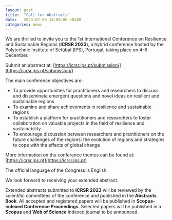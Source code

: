 ```yaml
---
layout: post
title:  "Call for Abstracts"
date:   2023-07-05 18:00:00 +0100
categories: news
---
```


We are thrilled to invite you to the 1st International Conference on Resilience and Sustainable Regions (**ICRSR 2023**), a hybrid conference hosted by the Polytechnic Institute of Setúbal (IPS), Portugal, taking place on 4-6 December. 

Submit an abstract at: [https://icrsr.ips.pt/submission/](https://icrsr.ips.pt/submission/)

The main conference objectives are:  
- To provide opportunities for practitioners and researchers to discuss and disseminate emergent questions and novel ideas on resilient and sustainable regions
- To examine and share achievements in resilience and sustainable regions
- To establish a platform for practitioners and researchers to foster collaboration on valuable projects in the field of resilience and sustainability
- To encourage discussion between researchers and practitioners on the future challenges of the regions: the evolution of regions and strategies to cope with the effects of global change 

More information on the conference themes can be found at: [https://icrsr.ips.pt](https://icrsr.ips.pt)

The official language of the Congress is English. 

We look forward to receiving your extended abstract.  

Extended abstracts submitted to **ICRSR 2023** will be reviewed by the scientific committees of the conference and published in the **Abstracts Book**. All accepted and registered papers will be published in **Scopus-indexed Conference Proceedings**. Selected papers will be published in a **Scopus** and **Web of Science** indexed journal to be announced.